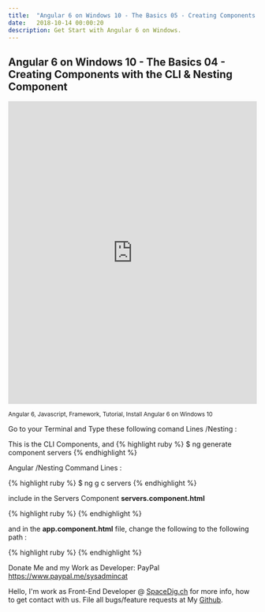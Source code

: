 ```yaml
---
title:  "Angular 6 on Windows 10 - The Basics 05 - Creating Components with the CLI & Nesting Component"
date:   2018-10-14 00:00:20
description: Get Start with Angular 6 on Windows.
---
```

<h2 id="this-post-is-the-last-of-a-series-of-posts-in-which-i-write-about-the-observable-type-in-the-first-post-we-went-ahead-writing-an-observable-from-scratch-in-order-to-fully-understand-it-we-then-explored-how-to-create-observables-from-values-arrays-dom-events-and-promises-this-time-well-focus-on-compositions-by-rewriting-some-basic-composition-operators">
Angular 6 on Windows 10 - The Basics 04 - Creating Components with the CLI & Nesting Component</h2>



<iframe width="100%" height="615" src="https://www.youtube.com/embed/TvM-8VlPk6c" frameborder="0" allow="autoplay; encrypted-media" allowfullscreen></iframe>

<small>Angular 6, Javascript, Framework, Tutorial, Install Angular 6 on Windows 10</small>

Go to your Terminal and Type these following comand Lines /Nesting  : 

This is the CLI Components, and 
{% highlight ruby %}
$ ng generate component servers
{% endhighlight %}

Angular  /Nesting Command Lines   : 

{% highlight ruby %}
$ ng g c servers 
{% endhighlight %}

include in the Servers Component <strong>servers.component.html</strong>

{% highlight ruby %}
<app-server></app-server>
<app-server></app-server>
{% endhighlight %}

and in the <strong>app.component.html</strong> file, change the following <strong><app-server></app-server>
</strong> to the following path : <strong><app-servers></app-servers>
</strong>

{% highlight ruby %}
<app-servers></app-servers>
{% endhighlight %}

Donate Me and my Work as Developer: PayPal <a href="https://www.paypal.me/sysadmincat">https://www.paypal.me/sysadmincat </a>


 Hello, I'm work as Front-End Developer @ [SpaceDig.ch][spacedig] for more info, how to get contact with us. File all bugs/feature requests at My  [Github][jekyll-gh].

[jekyll-gh]: https://github.com/spaceg
[spacedig]:    http://spacedig.ch
